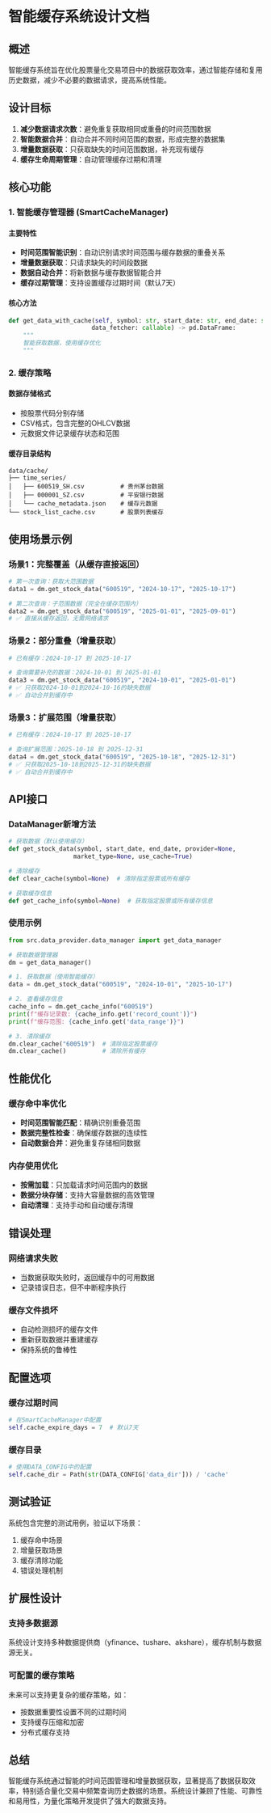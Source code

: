 # 智能缓存系统设计文档

## 概述

智能缓存系统旨在优化股票量化交易项目中的数据获取效率，通过智能存储和复用历史数据，减少不必要的数据请求，提高系统性能。

## 设计目标

1. **减少数据请求次数**：避免重复获取相同或重叠的时间范围数据
2. **智能数据合并**：自动合并不同时间范围的数据，形成完整的数据集
3. **增量数据获取**：只获取缺失的时间范围数据，补充现有缓存
4. **缓存生命周期管理**：自动管理缓存过期和清理

## 核心功能

### 1. 智能缓存管理器 (SmartCacheManager)

#### 主要特性
- **时间范围智能识别**：自动识别请求时间范围与缓存数据的重叠关系
- **增量数据获取**：只请求缺失的时间段数据
- **数据自动合并**：将新数据与缓存数据智能合并
- **缓存过期管理**：支持设置缓存过期时间（默认7天）

#### 核心方法

```python
def get_data_with_cache(self, symbol: str, start_date: str, end_date: str, 
                       data_fetcher: callable) -> pd.DataFrame:
    """
    智能获取数据，使用缓存优化
    """
```

### 2. 缓存策略

#### 数据存储格式
- 按股票代码分别存储
- CSV格式，包含完整的OHLCV数据
- 元数据文件记录缓存状态和范围

#### 缓存目录结构
```
data/cache/
├── time_series/
│   ├── 600519_SH.csv          # 贵州茅台数据
│   ├── 000001_SZ.csv          # 平安银行数据
│   └── cache_metadata.json    # 缓存元数据
└── stock_list_cache.csv       # 股票列表缓存
```

## 使用场景示例

### 场景1：完整覆盖（从缓存直接返回）
```python
# 第一次查询：获取大范围数据
data1 = dm.get_stock_data("600519", "2024-10-17", "2025-10-17")

# 第二次查询：子范围数据（完全在缓存范围内）
data2 = dm.get_stock_data("600519", "2025-01-01", "2025-09-01")
# ✅ 直接从缓存返回，无需网络请求
```

### 场景2：部分重叠（增量获取）
```python
# 已有缓存：2024-10-17 到 2025-10-17

# 查询需要补充的数据：2024-10-01 到 2025-01-01
data3 = dm.get_stock_data("600519", "2024-10-01", "2025-01-01")
# ✅ 只获取2024-10-01到2024-10-16的缺失数据
# ✅ 自动合并到缓存中
```

### 场景3：扩展范围（增量获取）
```python
# 已有缓存：2024-10-17 到 2025-10-17

# 查询扩展范围：2025-10-18 到 2025-12-31
data4 = dm.get_stock_data("600519", "2025-10-18", "2025-12-31")
# ✅ 只获取2025-10-18到2025-12-31的缺失数据
# ✅ 自动合并到缓存中
```

## API接口

### DataManager新增方法

```python
# 获取数据（默认使用缓存）
def get_stock_data(symbol, start_date, end_date, provider=None, 
                  market_type=None, use_cache=True)

# 清除缓存
def clear_cache(symbol=None)  # 清除指定股票或所有缓存

# 获取缓存信息
def get_cache_info(symbol=None)  # 获取指定股票或所有缓存信息
```

### 使用示例

```python
from src.data_provider.data_manager import get_data_manager

# 获取数据管理器
dm = get_data_manager()

# 1. 获取数据（使用智能缓存）
data = dm.get_stock_data("600519", "2024-10-01", "2025-10-17")

# 2. 查看缓存信息
cache_info = dm.get_cache_info("600519")
print(f"缓存记录数: {cache_info.get('record_count')}")
print(f"缓存范围: {cache_info.get('data_range')}")

# 3. 清除缓存
dm.clear_cache("600519")  # 清除指定股票缓存
dm.clear_cache()          # 清除所有缓存
```

## 性能优化

### 缓存命中率优化
- **时间范围智能匹配**：精确识别重叠范围
- **数据完整性检查**：确保缓存数据的连续性
- **自动数据合并**：避免重复存储相同数据

### 内存使用优化
- **按需加载**：只加载请求时间范围内的数据
- **数据分块存储**：支持大容量数据的高效管理
- **自动清理**：支持手动和自动缓存清理

## 错误处理

### 网络请求失败
- 当数据获取失败时，返回缓存中的可用数据
- 记录错误日志，但不中断程序执行

### 缓存文件损坏
- 自动检测损坏的缓存文件
- 重新获取数据并重建缓存
- 保持系统的鲁棒性

## 配置选项

### 缓存过期时间
```python
# 在SmartCacheManager中配置
self.cache_expire_days = 7  # 默认7天
```

### 缓存目录
```python
# 使用DATA_CONFIG中的配置
self.cache_dir = Path(str(DATA_CONFIG['data_dir'])) / 'cache'
```

## 测试验证

系统包含完整的测试用例，验证以下场景：
1. 缓存命中场景
2. 增量获取场景  
3. 缓存清除功能
4. 错误处理机制

## 扩展性设计

### 支持多数据源
系统设计支持多种数据提供商（yfinance、tushare、akshare），缓存机制与数据源无关。

### 可配置的缓存策略
未来可以支持更复杂的缓存策略，如：
- 按数据重要性设置不同的过期时间
- 支持缓存压缩和加密
- 分布式缓存支持

## 总结

智能缓存系统通过智能的时间范围管理和增量数据获取，显著提高了数据获取效率，特别适合量化交易中频繁查询历史数据的场景。系统设计兼顾了性能、可靠性和易用性，为量化策略开发提供了强大的数据支持。